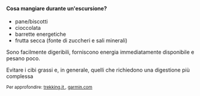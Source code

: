#### Cosa mangiare durante un'escursione?


- pane/biscotti
- cioccolata
- barrette energetiche
- frutta secca (fonte di zuccheri e sali minerali)

Sono facilmente digeribili, forniscono energia immediatamente disponibile e pesano poco.

Evitare i cibi grassi e, in generale, quelli che richiedono una digestione più complessa


<small>
Per approfondire:
<a href="https://www.trekking.it/i-nostri-consigli/alimentazione-trekking-cosa-mangiare/" target="_blank">
trekking.it
</a>,
<a href="https://www.garmin.com/it-IT/blog/trekking-cosa-mangiare-e-portare-con-se/" target="_blank">
garmin.com
</a>
</small>


<aside class="notes">
</aside>
